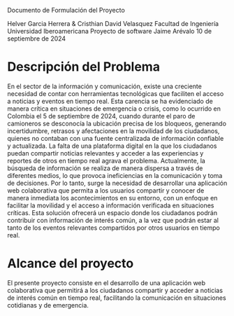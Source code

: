 Documento de Formulación del Proyecto

Helver Garcia Herrera & Cristhian David Velasquez
Facultad de Ingeniería Universidad Iberoamericana
Proyecto de software
Jaime Arévalo
10 de septiembre de 2024


# Descripción del Problema #
En el sector de la información y comunicación, existe una creciente necesidad de contar con herramientas tecnológicas que faciliten el acceso a noticias y eventos en tiempo real. Esta carencia se ha evidenciado de manera crítica en situaciones de emergencia o crisis, como lo ocurrido en Colombia el 5 de septiembre de 2024, cuando durante el paro de camioneros se desconocía la ubicación precisa de los bloqueos, generando incertidumbre, retrasos y afectaciones en la movilidad de los ciudadanos, quienes no contaban con una fuente centralizada de información confiable y actualizada.
La falta de una plataforma digital en la que los ciudadanos puedan compartir noticias relevantes y acceder a las experiencias y reportes de otros en tiempo real agrava el problema. Actualmente, la búsqueda de información se realiza de manera dispersa a través de diferentes medios, lo que provoca ineficiencias en la comunicación y toma de decisiones.
Por lo tanto, surge la necesidad de desarrollar una aplicación web colaborativa que permita a los usuarios compartir y conocer de manera inmediata los acontecimientos en su entorno, con un enfoque en facilitar la movilidad y el acceso a información verificada en situaciones críticas. Esta solución ofrecerá un espacio donde los ciudadanos podrán contribuir con información de interés común, a la vez que podrán estar al tanto de los eventos relevantes compartidos por otros usuarios en tiempo real.
# Alcance del proyecto #
El presente proyecto consiste en el desarrollo de una aplicación web colaborativa que permitirá a los ciudadanos compartir y acceder a noticias de interés común en tiempo real, facilitando la comunicación en situaciones cotidianas y de emergencia. 

